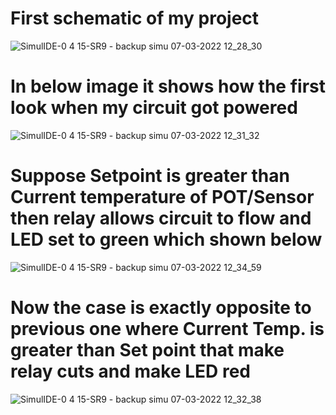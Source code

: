 # First schematic  of my project

![SimulIDE-0 4 15-SR9  -  _backup simu_ 07-03-2022 12_28_30](https://user-images.githubusercontent.com/98843450/156984332-5267e302-ccd4-48df-a45e-fc343c735810.png)

# In below image it shows how the first look when my circuit got powered

![SimulIDE-0 4 15-SR9  -  _backup simu_ 07-03-2022 12_31_32](https://user-images.githubusercontent.com/98843450/156984458-c67b397d-3a76-4d49-9e13-ed7e019c6fed.png)

# Suppose Setpoint is greater than Current temperature of POT/Sensor then relay allows circuit to flow and LED set to green which shown below

![SimulIDE-0 4 15-SR9  -  _backup simu_ 07-03-2022 12_34_59](https://user-images.githubusercontent.com/98843450/156984575-3601b7cd-a56b-4598-a6ba-142ec0548ad6.png)

# Now the case is exactly opposite to previous one where Current Temp. is greater than Set point that make relay cuts and make LED red

![SimulIDE-0 4 15-SR9  -  _backup simu_ 07-03-2022 12_32_38](https://user-images.githubusercontent.com/98843450/156984662-e6aadad6-a12d-41b5-b356-a20f766c83b3.png)








